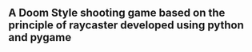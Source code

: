 ## A Doom Style shooting game based on the principle of raycaster developed using python and pygame
